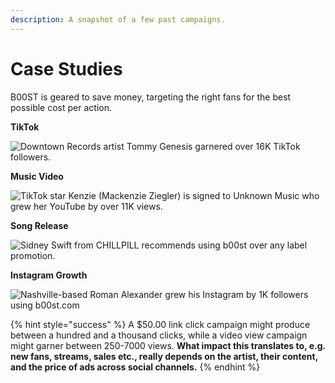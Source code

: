 ```yaml
---
description: A snapshot of a few past campaigns.
---
```


# Case Studies

B00ST is geared to save money, targeting the right fans for the best possible cost per action.&#x20;

**TikTok**

![Downtown Records artist Tommy Genesis garnered over 16K TikTok followers.](../.gitbook/assets/b00st.com\_Tommy\_Genesis\_TikTok\_mpdypw\_y13o7p.jpg)

**Music Video**

![TikTok star Kenzie (Mackenzie Ziegler) is signed to Unknown Music who grew her YouTube by over 11K views.  ](../.gitbook/assets/b00st.com\_kenzie\_youtube\_yh2toc\_b3okjg.jpg)

**Song Release**

![Sidney Swift from CHILLPILL recommends using b00st over any label promotion.](../.gitbook/assets/b00st.com\_chillpill\_DSPs\_cydpdr\_qctany.jpg)

**Instagram Growth**

![Nashville-based Roman Alexander grew his Instagram by 1K followers using b00st.com](../.gitbook/assets/b00st.com\_Roman\_Alexander\_Instagram\_1\_d2ldjo\_jkcgqm.jpg)

{% hint style="success" %}
A $50.00 link click campaign might produce between a hundred and a thousand clicks, while a video view campaign might garner between 250-7000 views. **What impact this translates to, e.g. new fans, streams, sales etc., really depends on the artist, their content, and the price of ads across social channels.**
{% endhint %}
